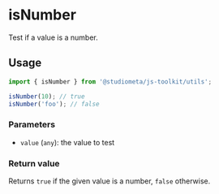 # isNumber

Test if a value is a number.

## Usage

```js twoslash
import { isNumber } from '@studiometa/js-toolkit/utils';

isNumber(10); // true
isNumber('foo'); // false
```

### Parameters

- `value` (`any`): the value to test

### Return value

Returns `true` if the given value is a number, `false` otherwise.
